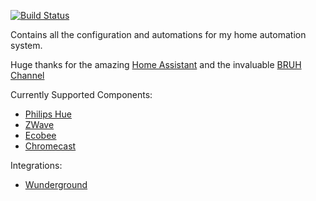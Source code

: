 [![Build Status](https://travis-ci.org/travis-ci/travis-web.svg?branch=master)](https://travis-ci.org/travis-ci/travis-web)

Contains all the configuration and automations for my home automation system.

Huge thanks for the amazing [Home Assistant](www.home-assistant.io) and the invaluable [BRUH Channel](https://www.youtube.com/channel/UCLecVrux63S6aYiErxdiy4w)

Currently Supported Components:

- [Philips Hue](http://www2.meethue.com/en-US)
- [ZWave](http://www.z-wave.com)
- [Ecobee](https://www.ecobee.com)
- [Chromecast](https://www.google.com/intl/en_ca/chromecast/?utm_source=chromecast.com)

Integrations:
- [Wunderground](https://www.wunderground.com)

